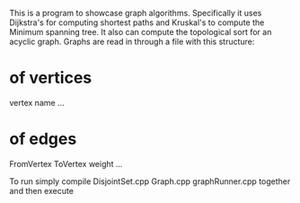 This is a program to showcase graph algorithms. Specifically it uses Dijkstra's for computing shortest paths and Kruskal's to compute the Minimum spanning tree.
It also can compute the topological sort for an acyclic graph. 
Graphs are read in through a file with this structure:

  # of vertices
  vertex name 
  ...
  # of edges
  FromVertex ToVertex weight
  ...

To run simply compile DisjointSet.cpp Graph.cpp graphRunner.cpp together and then execute
